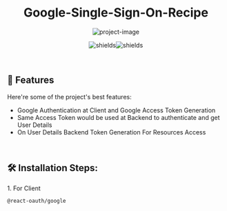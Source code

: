 <h1 align="center" id="title">Google-Single-Sign-On-Recipe</h1>

<p align="center"><img src="https://socialify.git.ci/saumojit/Google-Single-Sign-On-Recipe/image?description=1&amp;descriptionEditable=Secured%20authentication%20with%20Google%20used%20by%20most%20of%20tech%20giants%20on%20Client-Server%20API%20Based%20Architecture&amp;font=Raleway&amp;language=1&amp;name=1&amp;pattern=Circuit%20Board&amp;theme=Light" alt="project-image"></p>

<p align="center"><img src="https://img.shields.io/badge/python-3670A0?style=for-the-badge&amp;logo=python&amp;logoColor=ffdd54" alt="shields"><img src="https://img.shields.io/badge/react-%2320232a.svg?style=for-the-badge&amp;logo=react&amp;logoColor=%2361DAFB" alt="shields"></p>

  
<br/>  
<h2>🧐 Features</h2>

Here're some of the project's best features:

*   Google Authentication at Client and Google Access Token Generation
*   Same Access Token would be used at Backend to authenticate and get User Details
*   On User Details Backend Token Generation For Resources Access

<br/>
<h2>🛠️ Installation Steps:</h2>

<p>1. For Client</p>

```
@react-oauth/google
```
